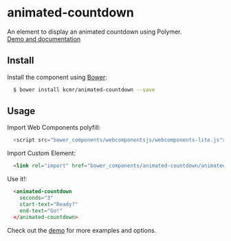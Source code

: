 # animated-countdown

An element to display an animated countdown using Polymer.   
[Demo and documentation]()

## Install

Install the component using [Bower](http://bower.io/):

```bash
  $ bower install kcmr/animated-countdown --save
```

## Usage

Import Web Components polyfill:

```js
  <script src="bower_components/webcomponentsjs/webcomponents-lite.js"></script>
```

Import Custom Element:

```html
  <link rel="import" href="bower_components/animated-countdown/animated-countdown.html"> 
```

Use it!:

```html
  <animated-countdown 
    seconds="3" 
    start-text="Ready?"
    end-text="Go!"
  </animated-countdown>
```

Check out the [demo]() for more examples and options.





